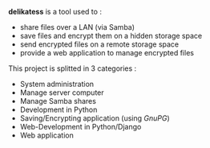 **delikatess** is a tool used to :

* share files over a LAN (via Samba)
* save files and encrypt them on a hidden storage space
* send encrypted files on a remote storage space
* provide a web application to manage encrypted files

This project is splitted in 3 categories :

* System administration
 * Manage server computer
 * Manage Samba shares
* Development in Python
 * Saving/Encrypting application (using _GnuPG_)
* Web-Development in Python/Django
 * Web application
